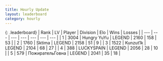 ```yaml
---
title: Hourly Update
layout: leaderboard
category: hourly
---
```


{: .leaderboard}
| Rank | LV | Player | Division | Elo | Wins | Losses |
| --- | --- | --- | --- | --- | --- | --- |
| <span data-change="0">1</span> | 3004 | <span title="ID: 164871">Hungry YuYu</span> | LEGEND | <span data-change="0">2160</span> | <span data-change="0">158</span> | <span data-change="0">53</span> |
| <span data-change="0">2</span> | 1760 | <span title="ID: 353063">Sktima</span> | LEGEND | <span data-change="0">2158</span> | <span data-change="0">51</span> | <span data-change="0">9</span> |
| <span data-change="0">3</span> | 1522 | <span title="ID: 392407">Kunzut1k</span> | LEGEND | <span data-change="0">2104</span> | <span data-change="0">68</span> | <span data-change="0">27</span> |
| <span data-change="1">4</span> | 388 | <span title="ID: 623829">LUCKYSPAIN</span> | LEGEND | <span data-change="0">2056</span> | <span data-change="0">28</span> | <span data-change="0">10</span> |
| <span data-change="-1">5</span> | 579 | <span title="ID: 402846">ПожирательГовна</span> | LEGEND | <span data-change="-23">2041</span> | <span data-change="0">35</span> | <span data-change="2">18</span> |